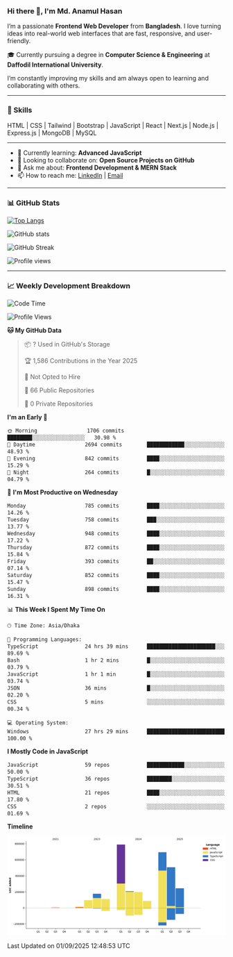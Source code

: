 ### Hi there 👋, I'm Md. Anamul Hasan

I’m a passionate **Frontend Web Developer** from **Bangladesh**. I love turning ideas into real-world web interfaces that are fast, responsive, and user-friendly.

🎓 Currently pursuing a degree in **Computer Science & Engineering** at **Daffodil International University**.

I’m constantly improving my skills and am always open to learning and collaborating with others.

---

### 🚀 Skills
HTML | CSS | Tailwind | Bootstrap | JavaScript | React | Next.js | Node.js | Express.js | MongoDB | MySQL 

---

- 🌱 Currently learning: **Advanced JavaScript**
- 👯 Looking to collaborate on: **Open Source Projects on GitHub**
- 💬 Ask me about: **Frontend Development & MERN Stack**
- 📫 How to reach me: [LinkedIn](https://www.linkedin.com/in/mdanamulhasan201) | [Email](mailto:anamulhasan3625@gmail.com)

---

### 📊 GitHub Stats

[![Top Langs](https://github-readme-stats.vercel.app/api/top-langs/?username=mdanamulhasan201&layout=compact)](https://github.com/anuraghazra/github-readme-stats)

![GitHub stats](https://github-readme-stats.vercel.app/api?username=mdanamulhasan201&show_icons=true&count_private=true&theme=tokyonight)

![GitHub Streak](https://streak-stats.demolab.com?user=mdanamulhasan201&theme=tokyonight)

![Profile views](https://gpvc.arturio.dev/mdanamulhasan201)

---

### 📈 Weekly Development Breakdown

<!--START_SECTION:waka-->
![Code Time](http://img.shields.io/badge/Code%20Time-621%20hrs%2030%20mins-blue)

![Profile Views](http://img.shields.io/badge/Profile%20Views-1-blue)

**🐱 My GitHub Data** 

> 📦 ? Used in GitHub's Storage 
 > 
> 🏆 1,586 Contributions in the Year 2025
 > 
> 🚫 Not Opted to Hire
 > 
> 📜 66 Public Repositories 
 > 
> 🔑 0 Private Repositories 
 > 
**I'm an Early 🐤** 

```text
🌞 Morning                1706 commits        ████████░░░░░░░░░░░░░░░░░   30.98 % 
🌆 Daytime                2694 commits        ████████████░░░░░░░░░░░░░   48.93 % 
🌃 Evening                842 commits         ████░░░░░░░░░░░░░░░░░░░░░   15.29 % 
🌙 Night                  264 commits         █░░░░░░░░░░░░░░░░░░░░░░░░   04.79 % 
```
📅 **I'm Most Productive on Wednesday** 

```text
Monday                   785 commits         ████░░░░░░░░░░░░░░░░░░░░░   14.26 % 
Tuesday                  758 commits         ███░░░░░░░░░░░░░░░░░░░░░░   13.77 % 
Wednesday                948 commits         ████░░░░░░░░░░░░░░░░░░░░░   17.22 % 
Thursday                 872 commits         ████░░░░░░░░░░░░░░░░░░░░░   15.84 % 
Friday                   393 commits         ██░░░░░░░░░░░░░░░░░░░░░░░   07.14 % 
Saturday                 852 commits         ████░░░░░░░░░░░░░░░░░░░░░   15.47 % 
Sunday                   898 commits         ████░░░░░░░░░░░░░░░░░░░░░   16.31 % 
```


📊 **This Week I Spent My Time On** 

```text
🕑︎ Time Zone: Asia/Dhaka

💬 Programming Languages: 
TypeScript               24 hrs 39 mins      ██████████████████████░░░   89.69 % 
Bash                     1 hr 2 mins         █░░░░░░░░░░░░░░░░░░░░░░░░   03.79 % 
JavaScript               1 hr 1 min          █░░░░░░░░░░░░░░░░░░░░░░░░   03.74 % 
JSON                     36 mins             █░░░░░░░░░░░░░░░░░░░░░░░░   02.20 % 
CSS                      5 mins              ░░░░░░░░░░░░░░░░░░░░░░░░░   00.34 % 

💻 Operating System: 
Windows                  27 hrs 29 mins      █████████████████████████   100.00 % 
```

**I Mostly Code in JavaScript** 

```text
JavaScript               59 repos            ████████████░░░░░░░░░░░░░   50.00 % 
TypeScript               36 repos            ████████░░░░░░░░░░░░░░░░░   30.51 % 
HTML                     21 repos            ████░░░░░░░░░░░░░░░░░░░░░   17.80 % 
CSS                      2 repos             ░░░░░░░░░░░░░░░░░░░░░░░░░   01.69 % 
```



**Timeline**

![Lines of Code chart](https://raw.githubusercontent.com/mdanamulhasan201/mdanamulhasan201/main/assets/bar_graph.png)


 Last Updated on 01/09/2025 12:48:53 UTC
<!--END_SECTION:waka-->
